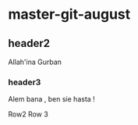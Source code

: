 # master-git-august 
## header2
Allah'ina Gurban
### header3
Alem bana , ben sie hasta !

Row2
Row 3
